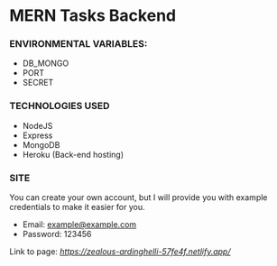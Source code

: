 # MERN Tasks Backend 

### ENVIRONMENTAL VARIABLES:

- DB_MONGO
- PORT
- SECRET

### TECHNOLOGIES USED

- NodeJS
- Express
- MongoDB
- Heroku (Back-end hosting)

### SITE

You can create your own account, but I will provide you with example credentials to make it easier for you.

- Email: example@example.com
- Password: 123456

Link to page: _https://zealous-ardinghelli-57fe4f.netlify.app/_